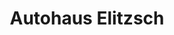 ---
title: "Autohaus Elitzsch"
url: /loebau/autohaus-elitzsch-weissenberger-strasse/
shop: Autowerkstatt
---